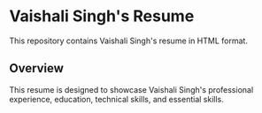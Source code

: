 # Vaishali Singh's Resume

This repository contains Vaishali Singh's resume in HTML format.

## Overview

This resume is designed to showcase Vaishali Singh's professional experience, education, technical skills, and essential skills.


